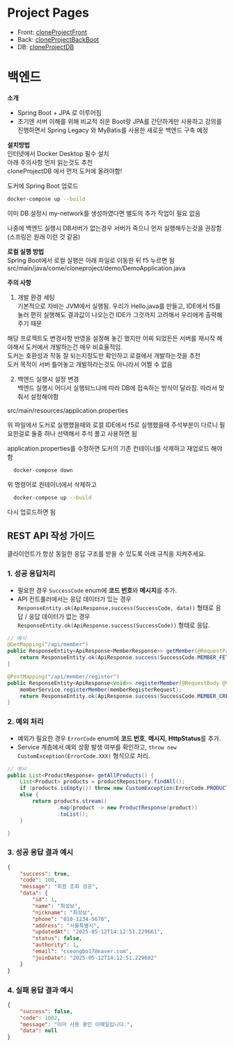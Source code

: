 # Project Pages<br>
- Front: [cloneProjectFront](https://github.com/laeongmulti/cloneProjectFront)<br>
- Back: [cloneProjectBackBoot](https://github.com/laeongmulti/cloneProjectBackBoot)<br>
- DB: [cloneProjectDB](https://github.com/laeongmulti/cloneProjectDB)<br>


# 백엔드

**소개**<br>
- Spring Boot + JPA 로 이루어짐
- 초기엔 서버 이해를 위해 비교적 쉬운 Boot랑 JPA를 간단하게만 사용하고 강의를 진행하면서 Spring Legacy 와 MyBatis를 사용한 새로운 백엔드 구축 예정

**설치방법**<br>
인터넷에서 Docker Desktop 필수 설치<br>
아래 주의사항 먼저 읽는것도 추천<br>
cloneProjectDB 에서 먼저 도커에 올려야함!<br>

도커에 Spring Boot 업로드<br>
````bash
docker-compose up --build
````

이미 DB 설정시 my-network를 생성하였다면 별도의 추가 작업이 필요 없음<br>

나중에 백엔드 실행시 DB서버가 없는경우 서버가 죽으니 먼저 실행해두는것을 권장함 (스프링은 원래 이런 것 같음)<br>

**로컬 실행 방법**<br>
Spring Boot에서 로컬 실행은 아래 파일로 이동한 뒤 f5 누르면 됨<br>
src/main/java/come/cloneproject/demo/DemoApplication.java<br>

**주의 사항**
1. 개발 환경 세팅 <br>
기본적으로 자바는 JVM에서 실행됨. 우리가 Hello.java를 만들고, IDE에서 f5를 눌러 편히 실행해도 결과값이 나오는건 IDE가 그것까지 고려해서 우리에게 출력해주기 때문<br>

해당 프로젝트도 변경사항 반영을 설정해 놓긴 했지만 어찌 되었든든 서버를 재시작 해야해서 도커에서 개발하는건 매우 비효율적임.<br>
도커는 호환성과 작동 잘 되는지정도만 확인하고 로컬에서 개발하는것을 추천<br>
도커 목적이 서버 틀어놓고 개발하라는것도 아니라서 어쩔 수 없음<br>

2. 백엔드 실행시 설정 변경<br>
백엔드 실행시 어디서 실행되느냐에 따라 DB에 접속하는 방식이 달라짐. 따라서 맞춰서 설정해야함<br>

src/main/resources/application.properties<br>

위 파일에서 도커로 실행했을때와 로컬 IDE에서 f5로 실행했을때 주석부분이 다르니 필요한걸로 둘중 하나 선택해서 주석 풀고 사용하면 됨<br>

application.properties를 수정하면 도커의 기존 컨테이너를 삭제하고 재업로드 해야함
```bash
  docker-compose down
```
위 명령어로 컨테이너에서 삭제하고
```bash
  docker-compose up --build
```
다시 업로드하면 됨<br>
## REST API 작성 가이드<br>
클라이언트가 항상 동일한 응답 구조를 받을 수 있도록 아래 규칙을 지켜주세요.
### 1. 성공 응답처리
- 필요한 경우 `SuccessCode` enum에 **코드 번호**와 **메시지**를 추가.
- API 컨트롤러에서는 응답 데이터가 있는 경우 `ResponseEntity.ok(ApiResponse.success(SuccessCode, data))` 형태로 응답 / 응답 데이터가 없는 경우 `ResponseEntity.ok(ApiResponse.success(SuccessCode))` 형태로 응답.
```java
// 예시
@GetMapping("/api/member")
public ResponseEntity<ApiResponse<MemberResponse>> getMember(@RequestParam Long id) {
    return ResponseEntity.ok(ApiResponse.success(SuccessCode.MEMBER_FETCH_SUCCESS, memberService.getMemberById(id)));
}

@PostMapping("/api/member/register")
public ResponseEntity<ApiResponse<Void>> registerMember(@RequestBody @Valid MemberRegisterRequest memberRegisterRequest) {
    memberService.registerMember(memberRegisterRequest);
    return ResponseEntity.ok(ApiResponse.success(SuccessCode.MEMBER_CREATE_SUCCESS));
}
```

### 2. 예외 처리
- 예외가 필요한 경우 `ErrorCode` enum에 **코드 번호**, **메시지**, **HttpStatus**를 추가.
- Service 계층에서 예외 상황 발생 여부를 확인하고, `throw new CustomException(ErrorCode.XXX)` 형식으로 처리.
```java
// 예시
public List<ProductResponse> getAllProducts() {
    List<Product> products = productRepository.findAll();
    if (products.isEmpty()) throw new CustomException(ErrorCode.PRODUCT_NOT_FOUND);
    else {
        return products.stream()
                .map(product -> new ProductResponse(product))
                .toList();
    }

}
```
### 3. 성공 응답 결과 예시
```json
{
    "success": true,
    "code": 100,
    "message": "회원 조회 성공",
    "data": {
        "id": 1,
        "name": "최성보",
        "nickname": "최성보",
        "phone": "010-1234-5678",
        "address": "서울특별시",
        "updatedAt": "2025-05-12T14:12:51.229661",
        "status": false,
        "authority": 1,
        "email": "cseongbo17@naver.com",
        "joinDate": "2025-05-12T14:12:51.229682"
    }
}
```
### 4. 실패 응답 결과 예시
```json
{
    "success": false,
    "code": 1002,
    "message": "이미 사용 중인 이메일입니다.",
    "data": null
}
```